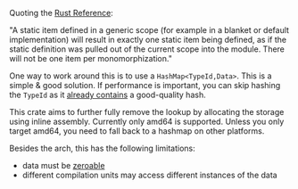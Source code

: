 Quoting the [Rust Reference](https://doc.rust-lang.org/reference/items/static-items.html):

"A static item defined in a generic scope (for example in a blanket or default implementation)
will result in exactly one static item being defined, as if the static definition was pulled
out of the current scope into the module. There will not be one item per monomorphization."

One way to work around this is to use a `HashMap<TypeId,Data>`. This is a simple & good solution.
If performance is important, you can skip hashing the `TypeId` as it [already contains](https://github.com/rust-lang/rust/blob/eeff92ad32c2627876112ccfe812e19d38494087/library/core/src/any.rs#L645) a good-quality hash.

This crate aims to further fully remove the lookup by allocating the storage using inline
assembly. Currently only amd64 is supported. Unless you only target amd64, you need to
fall back to a hashmap on other platforms.

Besides the arch, this has the following limitations:
- data must be [zeroable](https://docs.rs/bytemuck/latest/bytemuck/trait.Zeroable.html)
- different compilation units may access different instances of the data
